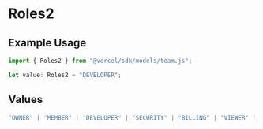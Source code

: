 # Roles2

## Example Usage

```typescript
import { Roles2 } from "@vercel/sdk/models/team.js";

let value: Roles2 = "DEVELOPER";
```

## Values

```typescript
"OWNER" | "MEMBER" | "DEVELOPER" | "SECURITY" | "BILLING" | "VIEWER" | "VIEWER_FOR_PLUS" | "CONTRIBUTOR"
```